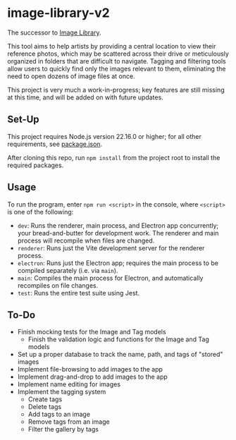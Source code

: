 # image-library-v2
The successor to [Image Library](https://github.com/CDNRae/image-library).

This tool aims to help artists by providing a central location to view their reference photos, which may be scattered across their drive or meticulously organized in folders that are difficult to navigate. Tagging and filtering tools allow users to quickly find only the images relevant to them, eliminating the need to open dozens of image files at once.

This project is very much a work-in-progress; key features are still missing at this time, and will be added on with future updates.

## Set-Up
This project requires Node.js version 22.16.0 or higher; for all other requirements, see <a href="./package.json">package.json</a>.

After cloning this repo, run `npm install` from the project root to install the required packages.

## Usage
To run the program, enter `npm run <script>` in the console, where `<script>` is one of the following:

- `dev`: Runs the renderer, main process, and Electron app concurrently; your bread-and-butter for development work. The renderer and main process will recompile when files are changed.
- `renderer`: Runs just the Vite development server for the renderer process.
- `electron`: Runs just the Electron app; requires the main process to be compiled separately (i.e. via `main`).
- `main`: Compiles the main process for Electron, and automatically recompiles on file changes.
- `test`: Runs the entire test suite using Jest.


## To-Do
- Finish mocking tests for the Image and Tag models
    - Finish the validation logic and functions for the Image and Tag models
- Set up a proper database to track the name, path, and tags of "stored" images
- Implement file-browsing to add images to the app
- Implement drag-and-drop to add images to the app
- Implement name editing for images
- Implement the tagging system
    - Create tags
    - Delete tags
    - Add tags to an image
    - Remove tags from an image
    - Filter the gallery by tags